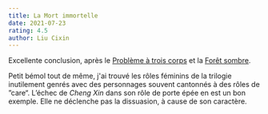 ```yaml
---
title: La Mort immortelle
date: 2021-07-23
rating: 4.5
author: Liu Cixin
---
```


Excellente conclusion, après le [Problème à trois corps](/probleme-trois-corps) et la [Forêt sombre](/foret-sombre).

Petit bémol tout de même, j'ai trouvé les rôles féminins de la trilogie inutilement genrés avec des personnages souvent cantonnés à des rôles de ”care“. L’échec de _Cheng Xin_ dans son rôle de porte épée en est un bon exemple. Elle ne déclenche pas la dissuasion, à cause de son caractère.
